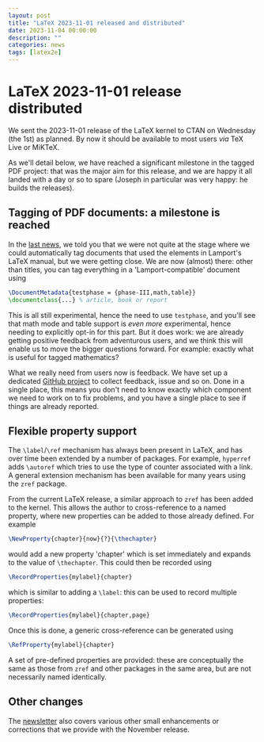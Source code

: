```yaml
---
layout: post
title: "LaTeX 2023-11-01 released and distributed"
date: 2023-11-04 00:00:00
description: ""
categories: news
tags: [latex2e]
---
```


# LaTeX 2023-11-01 release distributed

We sent the 2023-11-01 release of the LaTeX kernel to CTAN on Wednesday (the
1st) as planned. By now it should be available to most users _via_ TeX Live or
MiKTeX.

As we'll detail below, we have reached a significant milestone in the tagged PDF
project: that was the major aim for this release, and we are happy it all landed
with a day or so to spare (Joseph in particular was very happy: he builds the
releases).

## Tagging of PDF documents: a milestone is reached

In the [last news](./2023-06-10-issue37-of-latex2e-released), we told you that
we were not quite at the stage where we could automatically tag documents that
used the elements in Lamport's LaTeX manual, but we were getting close. We are
now (almost) there: other than titles, you can tag everything in a
'Lamport-compatible' document using
```latex
\DocumentMetadata{testphase = {phase-III,math,table}}
\documentclass{...} % article, book or report
```

This is all still experimental, hence the need to use `testphase`, and you'll
see that math mode and table support is _even more_ experimental, hence needing
to explicitly opt-in for this part. But it does work: we are already getting
positive feedback from adventurous users, and we think this will enable us to
move the bigger questions forward. For example: exactly what is useful for
tagged mathematics?

What we really need from users now is feedback. We have set up a dedicated
[GitHub project](https://github.com/latex3/tagging-project) to collect feedback,
issue and so on. Done in a single place, this means you don't need to know
exactly which component we need to work on to fix problems, and you have a
single place to see if things are already reported.

## Flexible property support

The `\label`/`\ref` mechanism has always been present in LaTeX, and has over
time been extended by a number of packages. For example, `hyperref` adds
`\autoref` which tries to use the type of counter associated with a link. A
general extension mechanism has been available for many years using the `zref`
package.

From the current LaTeX release, a similar approach to `zref` has been added to
the kernel. This allows the author to cross-reference to a named property, where
new properties can be added to those already defined. For example
```latex
\NewProperty{chapter}{now}{?}{\thechapter}
```
would add a new property 'chapter' which is set immediately and expands
to the value of `\thechapter`. This could then be recorded using
```latex
\RecordProperties{mylabel}{chapter}
```
which is similar to adding a `\label`: this can be used to record multiple
properties:
```latex
\RecordProperties{mylabel}{chapter,page}
```
Once this is done, a generic cross-reference can be generated using
```latex
\RefProperty{mylabel}{chapter}
```

A set of pre-defined properties are provided: these are conceptually the same as
those from `zref` and other packages in the same area, but are not necessarily
named identically.


## Other changes

The <a href="{{site.baseurl}}/news/latex2e-news/ltnews38.pdf">newsletter</a>
also covers various other small enhancements or corrections that we
provide with the November release.

